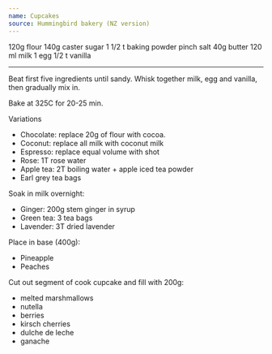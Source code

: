 ```yaml
---
name: Cupcakes
source: Hummingbird bakery (NZ version)
---
```


120g flour
140g caster sugar
1 1/2 t baking powder
pinch salt
40g butter
120 ml milk
1 egg
1/2 t vanilla

---

Beat first five ingredients until sandy. Whisk together milk, egg and vanilla, then gradually mix in. 

Bake at 325C for 20-25 min.

Variations

* Chocolate: replace 20g of flour with cocoa.
* Coconut: replace all milk with coconut milk
* Espresso: replace equal volume with shot
* Rose: 1T rose water
* Apple tea: 2T boiling water + apple iced tea powder
* Earl grey tea bags

Soak in milk overnight:

* Ginger: 200g stem ginger in syrup
* Green tea: 3 tea bags
* Lavender: 3T dried lavender

Place in base (400g):

* Pineapple
* Peaches

Cut out segment of cook cupcake and fill with 200g:

* melted marshmallows
* nutella
* berries
* kirsch cherries
* dulche de leche
* ganache

